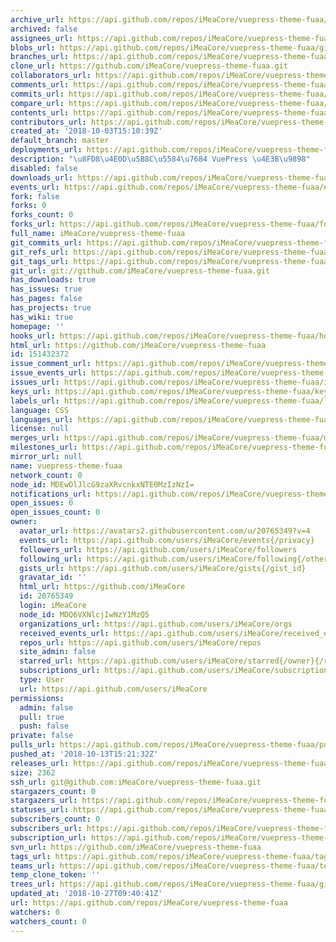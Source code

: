 ```yaml
---
archive_url: https://api.github.com/repos/iMeaCore/vuepress-theme-fuaa/{archive_format}{/ref}
archived: false
assignees_url: https://api.github.com/repos/iMeaCore/vuepress-theme-fuaa/assignees{/user}
blobs_url: https://api.github.com/repos/iMeaCore/vuepress-theme-fuaa/git/blobs{/sha}
branches_url: https://api.github.com/repos/iMeaCore/vuepress-theme-fuaa/branches{/branch}
clone_url: https://github.com/iMeaCore/vuepress-theme-fuaa.git
collaborators_url: https://api.github.com/repos/iMeaCore/vuepress-theme-fuaa/collaborators{/collaborator}
comments_url: https://api.github.com/repos/iMeaCore/vuepress-theme-fuaa/comments{/number}
commits_url: https://api.github.com/repos/iMeaCore/vuepress-theme-fuaa/commits{/sha}
compare_url: https://api.github.com/repos/iMeaCore/vuepress-theme-fuaa/compare/{base}...{head}
contents_url: https://api.github.com/repos/iMeaCore/vuepress-theme-fuaa/contents/{+path}
contributors_url: https://api.github.com/repos/iMeaCore/vuepress-theme-fuaa/contributors
created_at: '2018-10-03T15:10:39Z'
default_branch: master
deployments_url: https://api.github.com/repos/iMeaCore/vuepress-theme-fuaa/deployments
description: "\u8FD8\u4E0D\u5B8C\u5584\u7684 VuePress \u4E3B\u9898"
disabled: false
downloads_url: https://api.github.com/repos/iMeaCore/vuepress-theme-fuaa/downloads
events_url: https://api.github.com/repos/iMeaCore/vuepress-theme-fuaa/events
fork: false
forks: 0
forks_count: 0
forks_url: https://api.github.com/repos/iMeaCore/vuepress-theme-fuaa/forks
full_name: iMeaCore/vuepress-theme-fuaa
git_commits_url: https://api.github.com/repos/iMeaCore/vuepress-theme-fuaa/git/commits{/sha}
git_refs_url: https://api.github.com/repos/iMeaCore/vuepress-theme-fuaa/git/refs{/sha}
git_tags_url: https://api.github.com/repos/iMeaCore/vuepress-theme-fuaa/git/tags{/sha}
git_url: git://github.com/iMeaCore/vuepress-theme-fuaa.git
has_downloads: true
has_issues: true
has_pages: false
has_projects: true
has_wiki: true
homepage: ''
hooks_url: https://api.github.com/repos/iMeaCore/vuepress-theme-fuaa/hooks
html_url: https://github.com/iMeaCore/vuepress-theme-fuaa
id: 151432372
issue_comment_url: https://api.github.com/repos/iMeaCore/vuepress-theme-fuaa/issues/comments{/number}
issue_events_url: https://api.github.com/repos/iMeaCore/vuepress-theme-fuaa/issues/events{/number}
issues_url: https://api.github.com/repos/iMeaCore/vuepress-theme-fuaa/issues{/number}
keys_url: https://api.github.com/repos/iMeaCore/vuepress-theme-fuaa/keys{/key_id}
labels_url: https://api.github.com/repos/iMeaCore/vuepress-theme-fuaa/labels{/name}
language: CSS
languages_url: https://api.github.com/repos/iMeaCore/vuepress-theme-fuaa/languages
license: null
merges_url: https://api.github.com/repos/iMeaCore/vuepress-theme-fuaa/merges
milestones_url: https://api.github.com/repos/iMeaCore/vuepress-theme-fuaa/milestones{/number}
mirror_url: null
name: vuepress-theme-fuaa
network_count: 0
node_id: MDEwOlJlcG9zaXRvcnkxNTE0MzIzNzI=
notifications_url: https://api.github.com/repos/iMeaCore/vuepress-theme-fuaa/notifications{?since,all,participating}
open_issues: 0
open_issues_count: 0
owner:
  avatar_url: https://avatars2.githubusercontent.com/u/20765349?v=4
  events_url: https://api.github.com/users/iMeaCore/events{/privacy}
  followers_url: https://api.github.com/users/iMeaCore/followers
  following_url: https://api.github.com/users/iMeaCore/following{/other_user}
  gists_url: https://api.github.com/users/iMeaCore/gists{/gist_id}
  gravatar_id: ''
  html_url: https://github.com/iMeaCore
  id: 20765349
  login: iMeaCore
  node_id: MDQ6VXNlcjIwNzY1MzQ5
  organizations_url: https://api.github.com/users/iMeaCore/orgs
  received_events_url: https://api.github.com/users/iMeaCore/received_events
  repos_url: https://api.github.com/users/iMeaCore/repos
  site_admin: false
  starred_url: https://api.github.com/users/iMeaCore/starred{/owner}{/repo}
  subscriptions_url: https://api.github.com/users/iMeaCore/subscriptions
  type: User
  url: https://api.github.com/users/iMeaCore
permissions:
  admin: false
  pull: true
  push: false
private: false
pulls_url: https://api.github.com/repos/iMeaCore/vuepress-theme-fuaa/pulls{/number}
pushed_at: '2018-10-13T15:21:32Z'
releases_url: https://api.github.com/repos/iMeaCore/vuepress-theme-fuaa/releases{/id}
size: 2362
ssh_url: git@github.com:iMeaCore/vuepress-theme-fuaa.git
stargazers_count: 0
stargazers_url: https://api.github.com/repos/iMeaCore/vuepress-theme-fuaa/stargazers
statuses_url: https://api.github.com/repos/iMeaCore/vuepress-theme-fuaa/statuses/{sha}
subscribers_count: 0
subscribers_url: https://api.github.com/repos/iMeaCore/vuepress-theme-fuaa/subscribers
subscription_url: https://api.github.com/repos/iMeaCore/vuepress-theme-fuaa/subscription
svn_url: https://github.com/iMeaCore/vuepress-theme-fuaa
tags_url: https://api.github.com/repos/iMeaCore/vuepress-theme-fuaa/tags
teams_url: https://api.github.com/repos/iMeaCore/vuepress-theme-fuaa/teams
temp_clone_token: ''
trees_url: https://api.github.com/repos/iMeaCore/vuepress-theme-fuaa/git/trees{/sha}
updated_at: '2018-10-27T09:40:41Z'
url: https://api.github.com/repos/iMeaCore/vuepress-theme-fuaa
watchers: 0
watchers_count: 0
---
```


